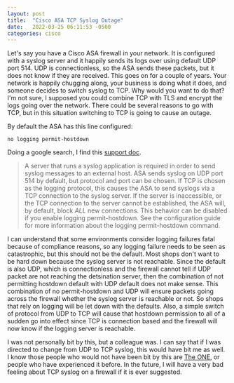 ```yaml
---
layout: post
title:  "Cisco ASA TCP Syslog Outage"
date:   2022-03-25 06:11:53 -0500
categories: cisco
---
```


Let's say you have a Cisco ASA firewall in your network.  It is configured with a syslog server and it happily sends its logs over using default UDP port 514.  UDP is connectionless, so the ASA sends these packets, but it does not know if they are received.  This goes on for a couple of years.  Your network is happily chugging along, your business is doing what it does, and someone decides to switch syslog to TCP.  Why would you want to do that?  I'm not sure, I supposed you could combine TCP with TLS and encrypt the logs going over the network.  There could be several reasons to go with TCP, but in this situation switching to TCP is going to cause an outage.

By default the ASA has this line configured:

`no logging permit-hostdown`

Doing a google search, I find this [support doc](https://www.cisco.com/c/en/us/support/docs/security/pix-500-series-security-appliances/63884-config-asa-00.html).

> A server that runs a syslog application is required in order to send syslog messages to an external host. ASA sends syslog on UDP port 514 by default, but protocol and port can be chosen. If TCP is chosen as the logging protocol, this causes the ASA to send syslogs via a TCP connection to the syslog server. If the server is inaccessible, or the TCP connection to the server cannot be established, the ASA will, by default, block <em>ALL</em> new connections. This behavior can be disabled if you enable logging permit-hostdown. See the configuration guide for more information about the logging permit-hostdown command.

I can understand that some environments consider logging failures fatal because of compliance reasons, so any logging failure needs to be seen as catastrophic, but this should not be the default.  Most shops don't want to be hard down because the syslog server is not reachable.  Since the default is also UDP, which is connectionless and the firewall cannot tell if UDP packet are not reaching the detsination server, then the combination of not permitting hostdown default with UDP default does not make sense.  This combination of no permit-hostdown and UDP will ensure packets going across the firewall whether the syslog server is reachable or not.  So shops that rely on logging will be let down with the defaults.  Also, a simple switch of protocol from UDP to TCP will cause that hostdown permission to all of a sudden go into effect since TCP is connection based and the firewall will now know if the logging server is reachable.

I was not personally bit by this, but a colleague was.  I can say that if I was directed to change from UDP to TCP syslog, this would have bit me as well.  I know those people who would not have been bit by this are [The ONE](https://rachelbythebay.com/w/2018/04/28/meta/), or people who have experienced it before.  In the future, I will have a very bad feeling about TCP syslog on a firewall if it is ever suggested.
